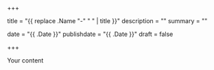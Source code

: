+++

title = "{{ replace .Name "-" " " | title }}"
description = ""
summary = ""


date = "{{ .Date }}"
publishdate = "{{ .Date }}"
draft = false

+++

Your content
